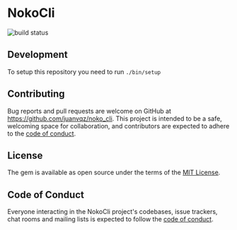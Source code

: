 # NokoCli

![build status](https://github.com/juanvqz/noko_cli/actions/workflows/main.yml/badge.svg)


## Development

To setup this repository you need to run `./bin/setup`


## Contributing

Bug reports and pull requests are welcome on GitHub at https://github.com/juanvqz/noko_cli.
This project is intended to be a safe, welcoming space for collaboration,
and contributors are expected to adhere to the [code of conduct](https://github.com/juanvqz/noko_cli/blob/master/CODE_OF_CONDUCT.md).

## License

The gem is available as open source under the terms of the [MIT License](https://opensource.org/licenses/MIT).

## Code of Conduct

Everyone interacting in the NokoCli project's codebases, issue trackers,
chat rooms and mailing lists is expected to follow the
[code of conduct](https://github.com/juanvqz/noko_cli/blob/master/CODE_OF_CONDUCT.md).
